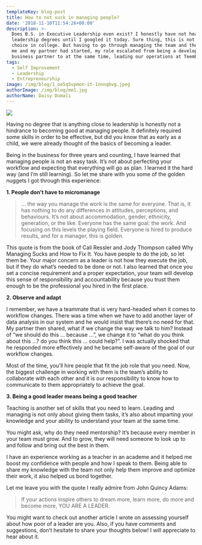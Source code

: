 ```yaml
---
templateKey: blog-post
title: How to not suck in managing people?
date: '2018-11-10T11:54:26+08:00'
description: >-
  Does B.S. in Executive Leadership even exist? I honestly have not heard of any
  leadership degrees until I googled it today. Sure thing, this is not my first
  choice in college. But having to go through managing the team and the business
  me and my partner had started, my role escalated from being a developer,
  business partner to at the same time, leading our operations at Teembr.
tags:
  - Self Improvement
  - Leadership
  - Entrepreneurship
image: /img/blog/1_oe5q5vpmon-it-1nnnqbvg.jpeg
authorImage: /img/blog/me1.jpg
authorName: Daisy Dumali
---
```

<img src="https://res.cloudinary.com/teembr/image/upload/v1540732745/img/blog/1_oe5q5vpmon-it-1nnnqbvg.jpeg" class="img-full" />

Having no degree that is anything close to leadership is honestly not a hindrance to becoming good at managing people. It definitely required some skills in order to be effective, but did you know that as early as a child, we were already thought of the basics of becoming a leader.

Being in the business for three years and counting, I have learned that managing people is not an easy task. It’s not about perfecting your workflow and expecting that everything will go as plan. I learned it the hard way (and I’m still learning). So let me share with you some of the golden nuggets I got through this experience:

**1. People don’t have to micromanage**

> … the way you manage the work is the same for everyone. That is, it has nothing to do any differences in attitudes, perceptions, and behaviours. It’s not about accommodation, gender, ethnicity, generation, or the like. Everyone has the same goal: the work. And focusing on this levels the playing field. Everyone is hired to produce results, and for a manager, this is golden.

This quote is from the book of Cali Ressler and Jody Thompson called Why Managing Sucks and How to Fix It. You have people to do the job, so let them be. Your major concern as a leader is not how they execute the job, but if they do what’s needed to be done or not. I also learned that once you set a concise requirement and a proper expectation, your team will develop this sense of responsibility and accountability because you trust them enough to be the professional you hired in the first place.

**2. Observe and adapt**

I remember, we have a teammate that is very hard-headed when it comes to workflow changes. There was a time when we have to add another layer of data analysis in our system and he would insist that there’s no need for that. My partner then shared, what if we change the way we talk to him? Instead of “we should do this … because …”, we change it to “what do you think about this …? do you think this … could help?”. I was actually shocked that he responded more effectively and he became self-aware of the goal of our workflow changes.

Most of the time, you’ll hire people that fit the job role that you need. Now, the biggest challenge in working with them is the team’s ability to collaborate with each other and it is our responsibility to know how to communicate to them appropriately to achieve the goal.

**3. Being a good leader means being a good teacher**

Teaching is another set of skills that you need to learn. Leading and managing is not only about giving them tasks, it’s also about imparting your knowledge and your ability to understand your team at the same time.

You might ask, why do they need mentorship? It’s because every member in your team must grow. And to grow, they will need someone to look up to and follow and bring out the best in them.

I have an experience working as a teacher in an academe and it helped me boost my confidence with people and how I speak to them. Being able to share my knowledge with the team not only help them improve and optimize their work, it also helped us bond together.

<p class="custom-hr"></p>

Let me leave you with the quote I really admire from John Quincy Adams:

> If your actions inspire others to dream more, learn more, do more and become more, YOU ARE A LEADER.

<p class="custom-hr"></p>

You might want to check out another article I wrote on assessing yourself about how poor of a leader are you. Also, if you have comments and suggestions, don’t hesitate to share your thoughts below! I will appreciate to hear about it.
